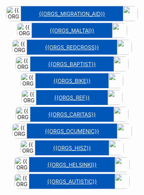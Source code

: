 
<div>

<style>
	.org {
		margin: 5px;
		border-radius: 10px;
		min-height: 40px;
		overflow: hidden;
		display: table;
	}
	
	.org .logo, .org .fb {		
		display: table-cell;
		vertical-align: middle; 
	}
	
	.org .center {
		padding: 8px;
		padding-left: 48px;
		padding-right: 48px;
		display: table-cell;
		background: #0057b7;
		color: beige;
		/* font-size: large; */
		vertical-align: middle; 
	}
		
	.org img {
		width: 40px;
	}
	
</style>
<center>
<div class="highlight org">
	<a class="" href="https://migrationaid.org/"><img class="logo" src="{{IMG_SRC}}/icon_migrationaid.png"title="{{ORGS_MIGRATION_AID}}"></a>
	<a class="center" href="https://migrationaid.org/">{{ORGS_MIGRATION_AID}}</a>
	<a class="fb" href="https://www.facebook.com/migrationaid.org/" target="_blank"><img src="{{IMG_SRC}}/icon_facebook.png"></a>
</div>

<div class="btn highlight org">
	<a class="logo" href="https://maltai.hu/"><img class="" src="{{IMG_SRC}}/icon_maltai.jpg" title="{{ORGS_MALTAI}}"></a>
	<a class="center" href="https://maltai.hu/">{{ORGS_MALTAI}}</a>
	<a class="fb" href="https://www.facebook.com/maltai.szeretetszolgalat" target="_blank"><img src="{{IMG_SRC}}/icon_facebook.png"></a>
</div>

<div class="btn highlight org">
	<a class="logo" href="https://voroskereszt.hu/humanitariusvalsag/"><img class="" src="{{IMG_SRC}}/icon_voroskereszt.jpg" title="{{ORGS_REDCROSS}}"></a>
	<a class="center" href="https://voroskereszt.hu/humanitariusvalsag/">{{ORGS_REDCROSS}}</a>
	<a class="fb" href="https://www.facebook.com/magyar.voroskereszt.1" target="_blank"><img src="{{IMG_SRC}}/icon_facebook.png" ></a>
</div>

<div class="btn highlight org">
	<a class="logo" href="http://www.baptistaszsk.hu/"><img class="" src="{{IMG_SRC}}/icon_baptista.png" title="{{ORGS_BAPTIST}}">	</a>
	<a class="center" href="http://www.baptistaszsk.hu/">{{ORGS_BAPTIST}}</a>
	<a class="fb" href="https://www.facebook.com/baptistaszsk/" target="_blank"><img src="{{IMG_SRC}}/icon_facebook.png"></a>	
</div>

<div class="btn highlight org">
	<a class="logo" href="https://bikemaffia.com/"><img class="" src="{{IMG_SRC}}/icon_bbmaffia.jpg"title="{{ORGS_BIKE}}"></a>
	<a class="center"href="https://bikemaffia.com/">{{ORGS_BIKE}}</a>
	<a class="fb" href="https://www.facebook.com/budapestbikemaffia/" target="_blank"><img src="{{IMG_SRC}}/icon_facebook.png"></a>
</div>

<div class="btn highlight org">
	<a class="logo" href="https://jobbadni.hu"><img class="" src="{{IMG_SRC}}/icon_reformatus.png"title="{{ORGS_REF}}"></a>
	<a class="center"href="https://jobbadni.hu">{{ORGS_REF}}</a>
	<a class="fb" href="https://www.facebook.com/MRSZeretetszolgalat/" target="_blank"><img src="{{IMG_SRC}}/icon_facebook.png"></a>
</div>

<div class="btn highlight org">
	<a class="logo" href="http://www.karitasz.hu/"><img class="" src="{{IMG_SRC}}/icon_caritas.jpg"title="{{ORGS_CARITAS}}"></a>
	<a class="center"href="http://www.karitasz.hu/">{{ORGS_CARITAS}}</a>
	<a class="fb" href="https://www.facebook.com/karitasz/" target="_blank"><img src="{{IMG_SRC}}/icon_facebook.png"></a>
</div>

<div class="btn highlight org">
	<a class="logo" href="https://segelyszervezet.hu/"><img class="" src="{{IMG_SRC}}/icon_ocumenic.png"title="{{ORGS_OCUMENIC}}"></a>
	<a class="center"href="https://segelyszervezet.hu/">{{ORGS_OCUMENIC}}</a>
	<a class="fb" href="https://www.facebook.com/segelyszervezet" target="_blank"><img src="{{IMG_SRC}}/icon_facebook.png"></a>
</div>

<div class="btn highlight org">
	<a class="logo" href="http://www.hisz.hu/"><img class="" src="{{IMG_SRC}}/icon_hisz.jpg"title="{{ORGS_HISZ}}"></a>
	<a class="center"href="http://www.hisz.hu/">{{ORGS_HISZ}}</a>
	<a class="fb" href="https://www.facebook.com/hiszhivatalos" target="_blank"><img src="{{IMG_SRC}}/icon_facebook.png"></a>
</div>

<div class="btn highlight org">
	<a class="logo" href="https://helsinki.hu"><img class="" src="{{IMG_SRC}}/icon_helsinki.jpg"title="{{ORGS_HELSINKI}}"></a>
	<a class="center"href="https://helsinki.hu">{{ORGS_HELSINKI}}</a>
	<a class="fb" href="https://www.facebook.com/helsinkibizottsag" target="_blank"><img src="{{IMG_SRC}}/icon_facebook.png"></a>
</div>

<div class="btn highlight org">
	<a class="logo" href="https://aosz.hu/"><img class="" src="{{IMG_SRC}}/icon_aosz.jpg"title="{{ORGS_AUTISTIC}}"></a>
	<a class="center"href="https://aosz.hu/">{{ORGS_AUTISTIC}}</a>
	<a class="fb" href="https://www.facebook.com/minden100" target="_blank"><img src="{{IMG_SRC}}/icon_facebook.png"></a>
</div>

</center>
</div>
